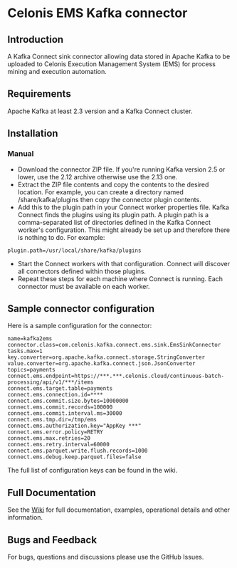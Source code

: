 # Celonis EMS Kafka connector

## Introduction
A Kafka Connect sink connector allowing data stored in Apache Kafka to be uploaded to Celonis Execution Management System (EMS) for process mining and execution automation.


## Requirements 

Apache Kafka at least 2.3 version and a Kafka Connect cluster.


## Installation

### Manual

* Download the connector ZIP file. If you're running Kafka version 2.5 or lower, use the 2.12 archive otherwise use the 2.13 one.
* Extract the ZIP file contents and copy the contents to the desired location. For example, you can create a directory named <path-to-kafka-instalation>/share/kafka/plugins then copy the connector plugin contents.
* Add this to the plugin path in your Connect worker properties file. Kafka Connect finds the plugins using its plugin path. A plugin path is a comma-separated list of directories defined in the Kafka Connect worker's configuration. This might already be set up and therefore there is nothing to do.
For example:
```
plugin.path=/usr/local/share/kafka/plugins
``` 

* Start the Connect workers with that configuration. Connect will discover all connectors defined within those plugins.
* Repeat these steps for each machine where Connect is running. Each connector must be available on each worker.
  
 
## Sample connector configuration
  
Here is a sample configuration for the connector:
  
```
name=kafka2ems
connector.class=com.celonis.kafka.connect.ems.sink.EmsSinkConnector
tasks.max=1
key.converter=org.apache.kafka.connect.storage.StringConverter
value.converter=org.apache.kafka.connect.json.JsonConverter
topics=payments 
connect.ems.endpoint=https://***.***.celonis.cloud/continuous-batch-processing/api/v1/***/items
connect.ems.target.table=payments
connect.ems.connection.id=****
connect.ems.commit.size.bytes=10000000
connect.ems.commit.records=100000
connect.ems.commit.interval.ms=30000
connect.ems.tmp.dir=/tmp/ems
connect.ems.authorization.key="AppKey ***"
connect.ems.error.policy=RETRY
connect.ems.max.retries=20
connect.ems.retry.interval=60000
connect.ems.parquet.write.flush.records=1000
connect.ems.debug.keep.parquet.files=false
```
The full list of configuration keys can be found in the wiki. 
  
## Full Documentation
 
See the [Wiki](https://github.com/lensesio-dev/kafka-celonis-ems-connector/wiki) for full documentation, examples, operational details and other information.
  
## Bugs and Feedback
For bugs, questions and discussions please use the GitHub Issues.
